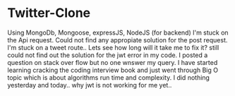# Twitter-Clone
 Using MongoDb, Mongoose, expressJS, NodeJS (for backend)
 I'm stuck on the Api request. Could not find any appropiate solution for the post request.
I'm stuck on a tweet route.. Lets see how long will it take me to fix it?
still could not find out the solution for the jwt error in my code. 
I posted a  question on stack over flow but no one wnswer my query.
I have started learning cracking the coding interview book and just went through Big O topic which is about algorithms run time and complexity.
I did nothing yesterday and today.. 
why jwt is not working for me yet..

